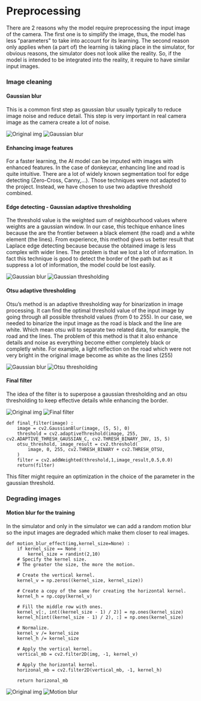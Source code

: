 # Preprocessing

There are 2 reasons why the model require preprocessing the input image of the camera. The first one is to simplify the image, thus, the model has less "parameters" to take into account for its learning. The second reason only applies when (a part of) the learning is taking place in the simulator, for obvious reasons, the simulator does not look alike the reality. So, if the model is intended to be integrated into the reality, it require to have similar input images.

### Image cleaning

#### Gaussian blur

This is a common first step as gaussian blur usually typically to reduce image noise and reduce detail. This step is very important in real camera image as the camera create a lot of noise.

![Original img](img\_example/example\_ori.jpg.jpg) ![Gaussian blur](img\_example/gaussian\_blur.jpg)

#### Enhancing image features

For a faster learning, the AI model can be imputed with images with enhanced features. In the case of donkeycar, enhancing line and road is quite intuitive. There are a lot of widely known segmentation tool for edge detecting (Zero-Cross, Canny,...). Those techniques were not adapted to the project. Instead, we have chosen to use two adaptive threshold combined.

#### Edge detecting - Gaussian adaptive thresholding

The threshold value is the weighted sum of neighbourhood values where weights are a gaussian window. In our case, this techique enhance lines because the are the frontier between a black element (the road) and a white element (the lines). From experience, this method gives us better result that Laplace edge detecting because because the obtained image is less complex with wider lines. The problem is that we lost a lot of information. In fact this technique is good to detect the border of the path but as it suppress a lot of information, the model could be lost easily.

![Gaussian blur](img\_example/gaussian\_blur.jpg) ![Gaussian thresholding](img\_example/gaussian\_threshold.jpg)

#### Otsu adaptive thresholding

Otsu’s method is an adaptive thresholding way for binarization in image processing. It can find the optimal threshold value of the input image by going through all possible threshold values (from 0 to 255). In our case, we needed to binarize the input image as the road is black and the line are white. Which mean otsu will to separate two related data, for example, the road and the lines. The problem of this method is that it also enhance details and noise as everything become either completely black or completly white. For example, a light reflection on the road which were not very bright in the original image become as white as the lines (255)

![Gaussian blur](img\_example/gaussian\_blur.jpg) ![Otsu thresholding](img\_example/otsu\_treshold.jpg)

#### Final filter

The idea of the filter is to superpose a gaussian thresholding and an otsu thresholding to keep effective details while enhancing the border.

![Original img](img\_example/example\_ori.jpg.jpg) ![Final filter](img\_example/final\_filter.jpg)

```
def final_filter(image) :
    image = cv2.GaussianBlur(image, (5, 5), 0)
    threshold = cv2.adaptiveThreshold(image, 255, cv2.ADAPTIVE_THRESH_GAUSSIAN_C, cv2.THRESH_BINARY_INV, 15, 5)
    otsu_threshold, image_result = cv2.threshold(
        image, 0, 255, cv2.THRESH_BINARY + cv2.THRESH_OTSU,
    )
    filter = cv2.addWeighted(threshold,1,image_result,0.5,0.0)
    return(filter)

```

This filter might require an optimization in the choice of the parameter in the gaussian threshold.

### Degrading images

#### Motion blur for the training

In the simulator and only in the simulator we can add a random motion blur so the input images are degraded which make them closer to real images.

```
def motion_blur_effect(img,kernel_size=None) :
    if kernel_size == None :
        kernel_size = randint(2,10)
    # Specify the kernel size.
    # The greater the size, the more the motion.

    # Create the vertical kernel.
    kernel_v = np.zeros((kernel_size, kernel_size))

    # Create a copy of the same for creating the horizontal kernel.
    kernel_h = np.copy(kernel_v)

    # Fill the middle row with ones.
    kernel_v[:, int((kernel_size - 1) / 2)] = np.ones(kernel_size)
    kernel_h[int((kernel_size - 1) / 2), :] = np.ones(kernel_size)

    # Normalize.
    kernel_v /= kernel_size
    kernel_h /= kernel_size

    # Apply the vertical kernel.
    vertical_mb = cv2.filter2D(img, -1, kernel_v)

    # Apply the horizontal kernel.
    horizonal_mb = cv2.filter2D(vertical_mb, -1, kernel_h)

    return horizonal_mb
```


![Original img](img\_example/example\_ori.jpg.jpg) ![Motion blur](img\_example/degraded\_img.jpg)

####
